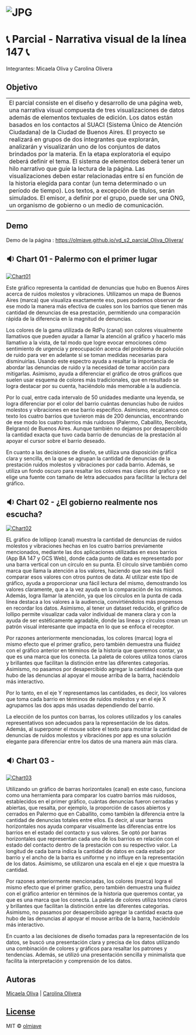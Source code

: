 # ![JPG](https://olmiave.github.io/vd_s2_parcial_Oliva_Olivera/imagenes/ruidos.jpg)
# :telephone_receiver:  Parcial - Narrativa visual de la línea 147 :telephone_receiver: 
Integrantes: Micaela Oliva y Carolina Olivera

## Objetivo
<table>
<tr>
<td>
    El parcial consiste en el diseño y desarrollo de una página web, una narrativa visual compuesta de tres visualizaciones de datos además de elementos textuales de edición. 
    Los datos están basados en los contactos al SUACI (Sistema Único de Atención Ciudadana) de la Ciudad de Buenos Aires.
    El proyecto se realizará en grupos de dos integrantes que explorarán, analizarán y visualizarán uno de los conjuntos de datos brindados por la materia. En la etapa exploratoria el equipo deberá definir el tema.
    El sistema de elementos deberá tener un hilo narrativo que guíe la lectura de la página. Las visualizaciones deben estar relacionadas entre sí en función de la historia elegida para contar (un tema determinado o un período de tiempo). 
    Los textos, a excepción de títulos, serán simulados.
    El emisor, a definir por el grupo, puede ser una ONG, un organismo de gobierno o un medio de comunicación.
</td>
</tr>
</table>

## Demo
Demo de la página :  https://olmiave.github.io/vd_s2_parcial_Oliva_Olivera/

## :sound: Chart 01 - Palermo con el primer lugar

[![Chart01](https://olmiave.github.io/vd_s2_parcial_Oliva_Olivera/imagenes/chart01.jpeg)](https://olmiave.github.io/vd_s2_parcial_Oliva_Olivera/)

Este gráfico representa la cantidad de denuncias que hubo en Buenos Aires acerca de ruidos molestos y vibraciones. Utilizamos un mapa de Buenos Aires (marca) que visualiza exactamente eso, pues podemos observar de ese modo la manera más efectiva de cuales son los barrios que tienen más cantidad de denuncias de esa prestación, permitiendo una comparación rápida de la diferencia en la magnitud de denuncias. 

Los colores de la gama utilizada de RdPu (canal) son colores visualmente llamativos que pueden ayudar a llamar la atención al gráfico y hacerlo más llamativo a la vista, de tal modo que logre evocar emociones cómo sentimiento de urgencia y preocupación acerca del problema de polución de ruido para ver en adelante si se toman medidas necesarias para disminuirlas. Usando este espectro ayuda a resaltar la importancia de abordar las denuncias de ruido y la necesidad de tomar acción para mitigarlas. Asimismo, ayuda a diferenciar el gráfico de otros gráficos que suelen usar esquema de colores más tradicionales, que en resultado se logra destacar por su cuenta, haciéndolo más memorable a la audiencia.

Por lo cual, entre cada intervalo de 50 unidades mediante una leyenda, se logra diferenciar por el color del barrio cuántas denuncias hubo de ruidos molestos y vibraciones en ese barrio específico. Asimismo, recalcamos con texto los cuatro barrios que tuvieron más de 200 denuncias, encontrando de ese modo los cuatro barrios más ruidosos (Palermo, Caballito, Recoleta, Belgrano) de Buenos Aires. Aunque también no dejamos por desapercibido la cantidad exacta que tuvo cada barrio de denuncias de la prestación al apoyar el cursor sobre el barrio deseado. 

En cuanto a las decisiones de diseño, se utiliza una disposición gráfica clara y sencilla, en la que se agrupan la cantidad de denuncias de la prestación ruidos molestos y vibraciones por cada barrio. Además, se utiliza un fondo oscuro para resaltar los colores mas claros del grafico y se elige una fuente con tamaño de letra adecuados para facilitar la lectura del gráfico.


## :sound: Chart 02 - ¿El gobierno realmente nos escucha?

[![Chart02](https://olmiave.github.io/vd_s2_parcial_Oliva_Olivera/imagenes/chart02.jpeg)](https://olmiave.github.io/vd_s2_parcial_Oliva_Olivera/)

EL gráfico de lollipop (canal) muestra la cantidad de denuncias de ruidos molestos y vibraciones hechas en los cuatro barrios previamente mencionados, mediante las dos aplicaciones utilizadas en esos barrios (App BA 147 y GCS Web), donde cada punto de data es representado por una barra vertical con un círculo en su punta. El círculo sirve también como marca que llama la atención a los valores, haciendo que sea más fácil comparar esos valores con otros puntos de data. Al utilizar este tipo de gráfico, ayuda a proporcionar una fácil lectura del mismo, demostrando los valores claramente, que a la vez ayuda en la comparación de los mismos. Además, logra llamar la atención, ya que los círculos en la punta de cada línea destaca a los valores a la audiencia, convirtiéndolos más propensos en recordar los datos. Asimismo, al tener un dataset reducido, el gráfico de lollipo permite visualizar cada valor individual de manera clara y con la ayuda de ser estéticamente agradable, donde las lineas y círculos crean un patrón visual interesante que impacta en lo que se enfoca el receptor.  

Por razones anteriormente mencionadas, los colores (marca) logra el mismo efecto que el primer grafíco, pero también demuestra una fluidez con el gráfico anterior en términos de la historia que queremos contar, ya que es una marca que los conecta. La paleta de colores utiliza tonos claros y brillantes que facilitan la distinción entre las diferentes categorías. Asimismo, no pasamos por desapercibido agregar la cantidad exacta que hubo de las denuncias al apoyar el mouse arriba de la barra, haciéndolo más interactivo.

Por lo tanto, en el eje Y representamos las cantidades, es decir, los valores que toma cada barrio en términos de ruidos molestos y en el eje X agrupamos las dos apps más usadas dependiendo del barrio.

La elección de los puntos con barras, los colores utilizados y los canales representativos son adecuados para la representación de los datos. Además, al superponer el mouse sobre el texto para mostrar la cantidad de denuncias de ruidos molestos y vibraciónes por app es una solución elegante para diferenciar entre los datos de una manera aún más clara.


## :sound: Chart 03 - 

[![Chart03](https://olmiave.github.io/vd_s2_parcial_Oliva_Olivera/imagenes/chart03.jpeg)](https://olmiave.github.io/vd_s2_parcial_Oliva_Olivera/)

Utilizando un gráfico de barras horizontales (canal) en este caso, funciona como una herramienta para comparar los cuatro barrios más ruidosos, establecidos en el primer gráfico, cuántas denuncias fueron cerradas y abiertas, que resalta, por ejemplo, la proporción de casos abiertos y cerrados en Palermo que en Caballito, como también la diferencia entre la cantidad de denuncias totales entre ellos. Es decir, al usar barras horizontales nos ayuda comparar visualmente las diferencias entre los barrios en el estado del contacto y sus valores. Se optó por barras horizontales que representan cada uno de los barrios en relación con el estado del contacto dentro de la prestación con su respectivo valor. La longitud de cada barra indica la cantidad de datos en cada estado por barrio y el ancho de la barra es uniforme y no influye en la representación de los datos. Asimismo, se utilizaron una escala en el eje x que muestra la cantidad.

Por razones anteriormente mencionadas, los colores (marca) logra el mismo efecto que el primer grafíco, pero también demuestra una fluidez con el gráfico anterior en términos de la historia que queremos contar, ya que es una marca que los conecta. La paleta de colores utiliza tonos claros y brillantes que facilitan la distinción entre las diferentes categorías. Asimismo, no pasamos por desapercibido agregar la cantidad exacta que hubo de las denuncias al apoyar el mouse arriba de la barra, haciéndolo más interactivo.

En cuanto a las decisiones de diseño tomadas para la representación de los datos, se buscó una presentación clara y precisa de los datos utilizando una combinación de colores y gráficos para resaltar los patrones y tendencias. Además, se utilizó una presentación sencilla y minimalista que facilita la interpretación y comprensión de los datos.



## Autoras

[Micaela Oliva](https://github.com/olmiave) | [Carolina Olivera](https://github.com/Carol1n4)

## [License](https://github.com/olmiave/vd_s2_parcial_Oliva_Olivera/blob/main/LICENSE)

MIT © [olmiave](https://github.com/olmiave)